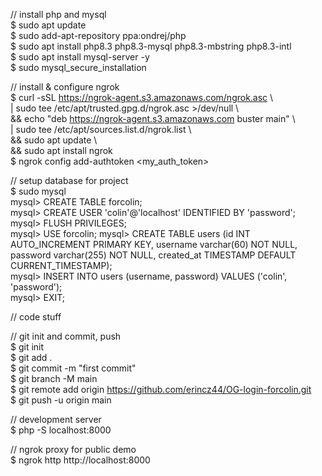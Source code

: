// install php and mysql  
$ sudo apt update  
$ sudo add-apt-repository ppa:ondrej/php  
$ sudo apt install php8.3 php8.3-mysql php8.3-mbstring php8.3-intl  
$ sudo apt install mysql-server -y  
$ sudo mysql_secure_installation  

// install & configure ngrok  
$ curl -sSL https://ngrok-agent.s3.amazonaws.com/ngrok.asc \  
	| sudo tee /etc/apt/trusted.gpg.d/ngrok.asc >/dev/null \  
	&& echo "deb https://ngrok-agent.s3.amazonaws.com buster main" \  
	| sudo tee /etc/apt/sources.list.d/ngrok.list \  
	&& sudo apt update \  
	&& sudo apt install ngrok  
$ ngrok config add-authtoken <my_auth_token>  

// setup database for project  
$ sudo mysql  
mysql> CREATE TABLE forcolin;  
mysql> CREATE USER 'colin'@'localhost' IDENTIFIED BY 'password';  
mysql> FLUSH PRIVILEGES;  
mysql> USE forcolin;
mysql> CREATE TABLE users (id INT AUTO_INCREMENT PRIMARY KEY, username varchar(60) NOT NULL, password varchar(255) NOT NULL, created_at TIMESTAMP DEFAULT CURRENT_TIMESTAMP);  
mysql> INSERT INTO users (username, password) VALUES ('colin', 'password');  
mysql> EXIT;  

// code stuff  

// git init and commit, push  
$ git init  
$ git add .  
$ git commit -m "first commit"  
$ git branch -M main  
$ git remote add origin https://github.com/erincz44/OG-login-forcolin.git  
$ git push -u origin main  

// development server  
$ php -S localhost:8000  

// ngrok proxy for public demo  
$ ngrok http http://localhost:8000  
